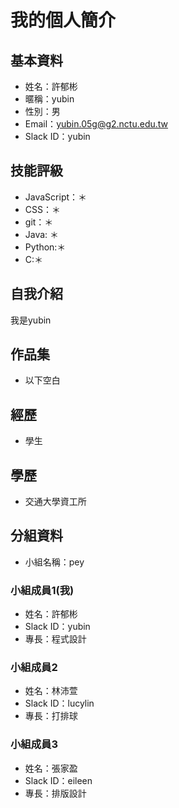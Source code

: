 # 我的個人簡介

## 基本資料
- 姓名：許郁彬
- 暱稱：yubin
- 性別：男
- Email：yubin.05g@g2.nctu.edu.tw
- Slack ID：yubin

## 技能評級
- JavaScript：＊
- CSS：＊
- git：＊
- Java: ＊
- Python:＊
- C:＊

## 自我介紹
我是yubin

## 作品集
- 以下空白

## 經歷
- 學生

## 學歷
- 交通大學資工所

## 分組資料
- 小組名稱：pey

### 小組成員1(我)
- 姓名：許郁彬
- Slack ID：yubin
- 專長：程式設計

### 小組成員2
- 姓名：林沛萱
- Slack ID：lucylin
- 專長：打排球

### 小組成員3
- 姓名：張家盈
- Slack ID：eileen
- 專長：排版設計
